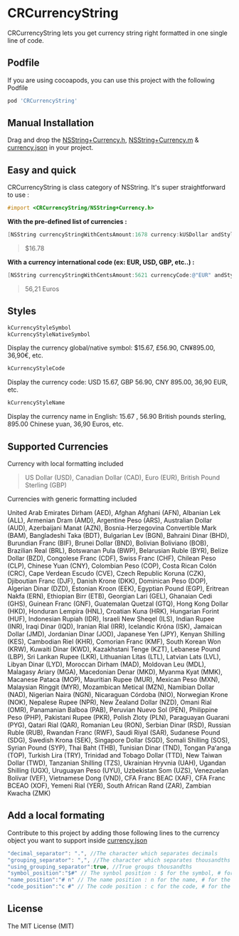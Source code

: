 # CRCurrencyString

CRCurrencyString lets you get currency string right formatted in one single line of code.

## Podfile

If you are using cocoapods, you can use this project with the following Podfile
```js
pod 'CRCurrencyString'
```

## Manual Installation
Drag and drop the [NSString+Currency.h](https://github.com/craffenoux/CRCurrencyString/blob/master/NSString%2BCurrency.h), [NSString+Currency.m](https://github.com/craffenoux/CRCurrencyString/blob/master/NSString%2BCurrency.m) & [currency.json](https://github.com/craffenoux/CRCurrencyString/blob/master/currency.json) in your project.

## Easy and quick
CRCurrencyString is class category of NSString. It's super straightforward to use :

```objective-c
#import <CRCurrencyString/NSString+Currency.h>
```

**With the pre-defined list of currencies :**
```objective-c
[NSString currencyStringWithCentsAmount:1678 currency:kUSDollar andStyle:kCurrencyStyleSymbol];
```
> $16.78

**With a currency international code (ex: EUR, USD, GBP, etc..) :**
```objective-c
[NSString currencyStringWithCentsAmount:5621 currencyCode:@"EUR" andStyle:kCurrencyStyleName];
```
> 56,21 Euros

## Styles
```objective-c
kCurrencyStyleSymbol
kCurrencyStyleNativeSymbol
```
Display the currency global/native symbol: $15.67, £56.90, CN¥895.00, 36,90€, etc.

```objective-c
kCurrencyStyleCode
```
Display the currency code: USD 15.67, GBP 56.90, CNY 895.00, 36,90 EUR, etc.

```objective-c
kCurrencyStyleName
```
Display the currency name in English: 15.67 , 56.90 British pounds sterling, 895.00 Chinese yuan, 36,90 Euros, etc.

## Supported Currencies

Currency with local formatting included
> US Dollar (USD), Canadian Dollar (CAD), Euro (EUR), British Pound Sterling (GBP)

Currencies with generic formatting included
>
 United Arab Emirates Dirham (AED), Afghan Afghani (AFN), Albanian Lek (ALL), Armenian Dram (AMD), Argentine Peso (ARS), Australian Dollar (AUD), Azerbaijani Manat (AZN), Bosnia-Herzegovina Convertible Mark (BAM), Bangladeshi Taka (BDT), Bulgarian Lev (BGN), Bahraini Dinar (BHD), Burundian Franc (BIF), Brunei Dollar (BND), Bolivian Boliviano (BOB), Brazilian Real (BRL), Botswanan Pula (BWP), Belarusian Ruble (BYR), Belize Dollar (BZD), Congolese Franc (CDF), Swiss Franc (CHF), Chilean Peso (CLP), Chinese Yuan (CNY), Colombian Peso (COP), Costa Rican Colón (CRC), Cape Verdean Escudo (CVE), Czech Republic Koruna (CZK), Djiboutian Franc (DJF), Danish Krone (DKK), Dominican Peso (DOP), Algerian Dinar (DZD), Estonian Kroon (EEK), Egyptian Pound (EGP), Eritrean Nakfa (ERN), Ethiopian Birr (ETB), Georgian Lari (GEL), Ghanaian Cedi (GHS), Guinean Franc (GNF), Guatemalan Quetzal (GTQ), Hong Kong Dollar (HKD), Honduran Lempira (HNL), Croatian Kuna (HRK), Hungarian Forint (HUF), Indonesian Rupiah (IDR), Israeli New Sheqel (ILS), Indian Rupee (INR), Iraqi Dinar (IQD), Iranian Rial (IRR), Icelandic Króna (ISK), Jamaican Dollar (JMD), Jordanian Dinar (JOD), Japanese Yen (JPY), Kenyan Shilling (KES), Cambodian Riel (KHR), Comorian Franc (KMF), South Korean Won (KRW), Kuwaiti Dinar (KWD), Kazakhstani Tenge (KZT), Lebanese Pound (LBP), Sri Lankan Rupee (LKR), Lithuanian Litas (LTL), Latvian Lats (LVL), Libyan Dinar (LYD), Moroccan Dirham (MAD), Moldovan Leu (MDL), Malagasy Ariary (MGA), Macedonian Denar (MKD), Myanma Kyat (MMK), Macanese Pataca (MOP), Mauritian Rupee (MUR), Mexican Peso (MXN), Malaysian Ringgit (MYR), Mozambican Metical (MZN), Namibian Dollar (NAD), Nigerian Naira (NGN), Nicaraguan Córdoba (NIO), Norwegian Krone (NOK), Nepalese Rupee (NPR), New Zealand Dollar (NZD), Omani Rial (OMR), Panamanian Balboa (PAB), Peruvian Nuevo Sol (PEN), Philippine Peso (PHP), Pakistani Rupee (PKR), Polish Zloty (PLN), Paraguayan Guarani (PYG), Qatari Rial (QAR), Romanian Leu (RON), Serbian Dinar (RSD), Russian Ruble (RUB), Rwandan Franc (RWF), Saudi Riyal (SAR), Sudanese Pound (SDG), Swedish Krona (SEK), Singapore Dollar (SGD), Somali Shilling (SOS), Syrian Pound (SYP), Thai Baht (THB), Tunisian Dinar (TND), Tongan Paʻanga (TOP), Turkish Lira (TRY), Trinidad and Tobago Dollar (TTD), New Taiwan Dollar (TWD), Tanzanian Shilling (TZS), Ukrainian Hryvnia (UAH), Ugandan Shilling (UGX), Uruguayan Peso (UYU), Uzbekistan Som (UZS), Venezuelan Bolívar (VEF), Vietnamese Dong (VND), CFA Franc BEAC (XAF), CFA Franc BCEAO (XOF), Yemeni Rial (YER), South African Rand (ZAR), Zambian Kwacha (ZMK)

## Add a local formating
Contribute to this project by adding those following lines to the currency object you want to support inside [currency.json](https://github.com/craffenoux/CRCurrencyString/blob/master/currency.json)

```js
"decimal_separator": ".", //The character which separates decimals
"grouping_separator": ",", //The character which separates thousandths
"using_grouping_separator":true, //True groups thousandths
"symbol_position":"$#" // The synbol position : $ for the symbol, # for the numerics
"name_position":"# n" // The name position : n for the name, # for the numerics
"code_position":"c #" // The code position : c for the code, # for the numerics
```
## License
The MIT License (MIT)

